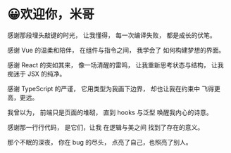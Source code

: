 # 😀欢迎你，米哥

感谢那段埋头敲键的时光，
让我懂得，
每一次编译失败，
都是成长的伏笔。

感谢 Vue 的温柔和陪伴，
在组件与指令之间，
我学会了
如何构建梦想的界面。

感谢 React 的突如其来，
像一场清醒的雷鸣，
让我重新思考状态与结构，
让我痴迷于 JSX 的纯净。

感谢 TypeScript 的严谨，
它用类型为我画下边界，
却也让我在约束中
飞得更高，更远。

我曾以为，
前端只是页面的堆砌，
直到 hooks 与泛型
唤醒我内心的诗意。

感谢那一行行代码，
是它们，让我
在逻辑与美之间
找到了存在的意义。

那个不眠的深夜，
你在 bug 的尽头，
点亮了自己，也照亮了别人。
